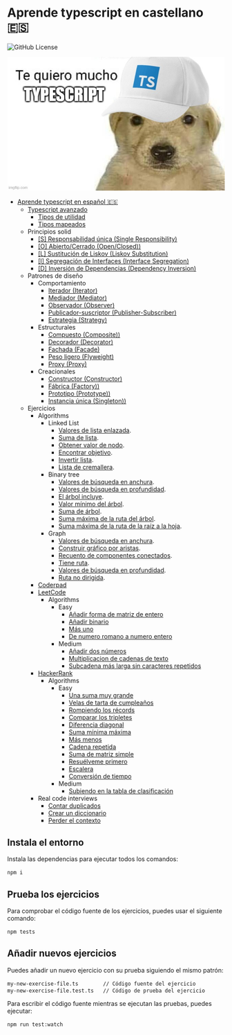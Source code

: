 # Aprende typescript en castellano 🇪🇸

![GitHub License](https://img.shields.io/github/license/javierlopezdeancos/aprende-typescript)

![perrete cuqui con una gorra de typescript declarando su amor por el](./assets/readme.jpg)

- [Aprende typescript en español 🇪🇸](advanced/advanced.md#aprende-typescript-en-espaol)
  - [Typescript avanzado](advanced/advanced.md#typescript-avanzado)
    - [Tipos de utilidad](advanced/advanced.md#utility-types)
    - [Tipos mapeados](advanced/advanced.md#mapped-types)
  - Principios solid
    - [[S] Responsabilidad única (Single Responsibility)](solid/s-single-responsibility.md)
    - [[O] Abierto/Cerrado (Open/Closed))](solid/o-open-closed.md)
    - [[L] Sustitución de Liskov (Liskov Substitution)](solid/l-liskov-substitution.md)
    - [[I] Segregación de Interfaces (Interface Segregation)](solid/i-interface-segregation.md)
    - [[D] Inversión de Dependencias (Dependency Inversion)](solid/d-dependency-inversion.md)
  - Patrones de diseño
    - Comportamiento
      - [Iterador (Iterator)](patterns/behavioral/iterator.md)
      - [Mediador (Mediator)](patterns/behavioral/mediator.md)
      - [Observador (Observer)](patterns/behavioral/observer.md)
      - [Publicador-suscriptor (Publisher-Subscriber)](patterns/behavioral/publisher-subscriber.md)
      - [Estrategia (Strategy)](patterns/behavioral/strategy.md)
    - Estructurales
      - [Compuesto (Composite))](patterns/structural/composite.md)
      - [Decorador (Decorator)](patterns/structural/decorator.md)
      - [Fachada (Facade)](patterns/structural/facade.md)
      - [Peso ligero (Flyweight)](patterns/structural/flyweight.md)
      - [Proxy (Proxy)](patterns/structural/proxy.md)
    - Creacionales
      - [Constructor (Constructor)](patterns/creational/builder.md)
      - [Fábrica (Factory))](patterns/creational/factory.md)
      - [Prototipo (Prototype))](patterns/creational/prototype.md)
      - [Instancia única (Singleton))](patterns/creational/singleton.md)
  - Ejercicios
    - Algorithms
      - Linked List
        - [Valores de lista enlazada](exercises/algorithms/linked-list/linked-list-values.md).
        - [Suma de lista](exercises/algorithms/linked-list/sum-list.md).
        - [Obtener valor de nodo](exercises/algorithms/linked-list/get-node-value.md).
        - [Encontrar objetivo](exercises/algorithms/linked-list/find-target.md).
        - [Invertir lista](exercises/algorithms/linked-list/reverse-list.md).
        - [Lista de cremallera](exercises/algorithms/linked-list/zipper-lists.md).
      - Binary tree
        - [Valores de búsqueda en anchura](exercises/algorithms/binary-tree/breadth-first-values.md).
        - [Valores de búsqueda en profundidad](exercises/algorithms/binary-tree/depth-first-values.md).
        - [El árbol incluye](exercises/algorithms/binary-tree/tree-includes.md).
        - [Valor mínimo del árbol](exercises/algorithms/binary-tree/tree-min-value.md).
        - [Suma de árbol](exercises/algorithms/binary-tree/tree-sum.md).
        - [Suma máxima de la ruta del árbol](exercises/algorithms/binary-tree/tree-max-path-sum.md).
        - [Suma máxima de la ruta de la raíz a la hoja](exercises/algorithms/binary-tree/max-root-to-leaf-path-sum.md).
      - Graph
        - [Valores de búsqueda en anchura](exercises/algorithms/graph/breadth-first-values.md).
        - [Construir gráfico por aristas](exercises/algorithms/graph/build-graph-by-edges.md).
        - [Recuento de componentes conectados](exercises/algorithms/graph/connected-components-count.md).
        - [Tiene ruta](exercises/algorithms/graph/has-path.md).
        - [Valores de búsqueda en profundidad](exercises/algorithms/graph/depth-first-values.md).
        - [Ruta no dirigida](exercises/algorithms/graph/undirected-path.md).
    - [Coderpad](https://coderpad.io)
    - [LeetCode](https://leetcode.com)
      - Algorithms
        - Easy
          - [Añadir forma de matriz de entero](exercises/leet-code/algorithms/easy/add-to-array-form-of-integers.md)
          - [Añadir binario](exercises/leet-code/algorithms/easy/add-binary.md)
          - [Más uno](exercises/leet-code/algorithms/easy/plus-one.md)
          - [De numero romano a numero entero](exercises/leet-code/algorithms/easy/roman-to-integer.md)
        - Medium
          - [Añadir dos números](exercises/leet-code/algorithms/medium/add-two-numbers.md)
          - [Multiplicacion de cadenas de texto](https://leetcode.com/algorithms/medium/multiply-strings/)
          - [Subcadena más larga sin caracteres repetidos](exercises/leet-code/algorithms/medium/longest-substring-without-repeating-characters.md)
    - [HackerRank](https://www.hackerrank.com)
      - Algorithms
        - Easy
          - [Una suma muy grande](exercises/hacker-rank/algorithms/easy/a-very-big-sum.md)
          - [Velas de tarta de cumpleaños](exercises/hacker-rank/algorithms/easy/birthday-cake-candles.md)
          - [Rompiendo los récords](exercises/hacker-rank/algorithms/easy/breaking-the-records.md)
          - [Comparar los tripletes](exercises/hacker-rank/algorithms/easy/compare-the-triplets.md)
          - [Diferencia diagonal](exercises/hacker-rank/algorithms/easy/diagonal-difference.md)
          - [Suma mínima máxima](exercises/hacker-rank/algorithms/easy/mini-max-sum.md)
          - [Más menos](exercises/hacker-rank/algorithms/easy/plus-minus.md)
          - [Cadena repetida](exercises/hacker-rank/algorithms/easy/repeated-string.md)
          - [Suma de matriz simple](exercises/hacker-rank/algorithms/easy/simple-array-sum.md)
          - [Resuélveme primero](exercises/hacker-rank/algorithms/easy/solve-me-first.md)
          - [Escalera](exercises/hacker-rank/algorithms/easy/staircase.md)
          - [Conversión de tiempo](exercises/hacker-rank/algorithms/easy/time-conversion.md)
        - Medium
          - [Subiendo en la tabla de clasificación](exercises/hacker-rank/algorithms/medium/climbing-the-leaderboard.md)
    - Real code interviews
      - [Contar duplicados](./src/exercises/real-code-interviews/count-dupes.md)
      - [Crear un diccionario](./src/exercises/real-code-interviews/create-dictionary.md)
      - [Perder el contexto](./src/exercises/real-code-interviews/lose-the-context.md)

## Instala el entorno

Instala las dependencias para ejecutar todos los comandos:

```bash
npm i
```

## Prueba los ejercicios

Para comprobar el código fuente de los ejercicios, puedes usar el siguiente comando:

```bash
npm tests
```

## Añadir nuevos ejercicios

Puedes añadir un nuevo ejercicio con su prueba siguiendo el mismo patrón:

```text
my-new-exercise-file.ts        // Código fuente del ejercicio
my-new-exercise-file.test.ts   // Código de prueba del ejercicio
```

Para escribir el código fuente mientras se ejecutan las pruebas, puedes ejecutar:

```bash
npm run test:watch
```
